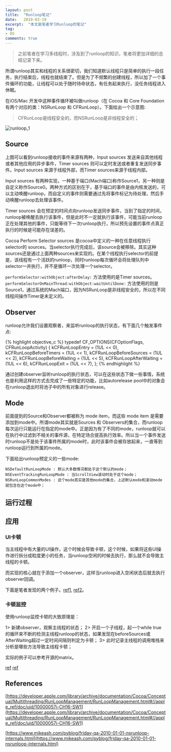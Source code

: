 ```yaml
---
layout: post
title:  "Runloop笔记"
date:   2019-03-19
excerpt:  "本文是笔者学习Runloop的笔记"
tag:
- OS
comments: true
---
```


> 之前笔者在学习多线程时，涉及到了runloop的知识，笔者将更加详细的总结记录下来。

所谓runloop其实和线程的关系很密切，我们知道默认线程只是简单的执行一段任务，执行结束后，线程也就结束了。但是为了不频繁的创建线程，所以加了一个事件循环的功能，让线程可以处于随时待命状态，有任务起来执行，没任务线程进入休眠。

在iOS/Mac 开发中这种事件循环被叫做runloop（在 Cocoa 和 Core Foundation 有两个对应的类：NSRunLoop 和 CFRunLoop）。下面给出一个示意图:

> CFRunLoop是线程安全的，而NSRunLoop是非线程安全的；

![runloop_1]({{site.url}}/assets/images/blog/runloop.jpg)

## Source

上图可以看到runloop接收的事件来源有两种，Input sources 发送来自其他线程或者其他应用的异步事件，Timer sources 则可以定时发送或者重复发送同步事件。Input sources 来源于线程外部，而Timer sources来源于线程内部。

Input sources 有两种实现，一种基于端口(Mach端口)称作Source1，另一种则是自定义称作Source0。两种方式的区别在于，基于端口的事件是由内核发送的，可以主动唤醒runloop，而自定义的事件则需要通过先将事件标记为待处理，然后手动唤醒runloop去处理该事件。

Timer sources 会在预定的时间点向runloop发送同步事件，当到了指定的时间，runloop被唤醒去执行该事件，但是此时不一定就执行该事件，可能当前runloop正在处理其他的事件，只能等待下一次runloop执行，所以预先设置的事件点真正执行的时候是可能存在误差的。

Cocoa Perform Selector sources 是cocoa中定义的一种在任意线程执行selector的 sources。当selector执行完成后，该source会被移除。其实这种sources还是通过上面两种sources来实现的。在某个线程执行selector的前提是，该线程有一个活跃的runloop，同时runloop每次循环会将处理队列中selector一并执行，并不是循环一次处理一个selector。

`performSelector:withObject:afterDelay:` 方法使用的是Timer sources。`performSelectorOnMainThread:withObject:waitUntilDone:` 方法使用的则是Source1，通过系统的Mach端口，因为NSRunLoop是非线程安全的，所以在不同线程间操作Timer是未定义的。

## Observer

runloop允许我们设置观察者，来监听runloop的执行状态，有下面几个触发事件点:

{% highlight objective_c %}
typedef CF_OPTIONS(CFOptionFlags, CFRunLoopActivity) {
    kCFRunLoopEntry = (1UL << 0),
    kCFRunLoopBeforeTimers = (1UL << 1),
    kCFRunLoopBeforeSources = (1UL << 2),
    kCFRunLoopBeforeWaiting = (1UL << 5),
    kCFRunLoopAfterWaiting = (1UL << 6),
    kCFRunLoopExit = (1UL << 7),
};
{% endhighlight %}

通过创建observer监听runloop的执行状态，可以在这些状态下做一些事情，系统也是利用这样的方式去完成了一些特定的功能，比如autorelease pool中的对象会在runloop退出时将池子中的所有对象进行release。

## Mode

前面提到的Source和Observer都被称为 mode item，而这些 mode item 是需要添加到mode中。所谓mode其实就是Sources 和 Observers的集合，而runloop每次运行只能运行在指定的mode中。正是因为有了不同的mode，runloop就可以在执行中过滤到不相关的事件源，在特定场合提高执行效率。所以当一个事件发送时runloop不是处于该事件所属的mode时，此时该事件会被存放起来，一直等到runloop运行到所属的mode。

下面给出runloop预定义的一些mode:

```
NSDefaultRunLoopMode : 默认大多数情况都处于这个默认的mode；
NSEventTrackingRunLoopMode : 当ScrollView滚动时处于这个mode；
NSRunLoopCommonModes : 这个mode其实是其他mode的集合，上述默认mode和滚动mode就包含在这个mode中；
```

## 运行过程

## 应用

### UI卡顿

当主线程中有大量的UI操作，这个时候会导致卡顿，这个时候，如果将这些UI操作进行拆分成粒度更小的任务，当runloop空闲的时候去执行，那么就不会导致主线程的卡顿。
 
而实现的核心就在于添加一个observer，这样当runloop进入空闲状态后就去执行observer回调。

下面是笔者发现的两个例子。[ref1](https://github.com/laizhenwei/SNRunLoop), [ref2](https://github.com/indulgeIn/YBTaskScheduler)。

### 卡顿监控

使用runloop监控卡顿的大致原理是：

1> 新建observer，观察主线程的状态；
2> 开启一个子线程，起一个while true的循环来不断的检测主线程runloop的状态，如果发现在beforeSources或AfterWaiting超过一定时间间隔则判定为卡顿；
3> 此时记录主线程的调用堆栈来分析是哪些方法导致主线程卡顿；

实际的例子可以参考开源的matrix。

[ref](https://mp.weixin.qq.com/s/mwigNxFTp2I4eqgERXAmNQ?scene=25#wechat_redirect)
[ref](https://github.com/Tencent/matrix/wiki/Matrix-for-iOS-macOS-%E5%8D%A1%E9%A1%BF%E7%9B%91%E6%8E%A7%E5%8E%9F%E7%90%86)

## References

[https://developer.apple.com/library/archive/documentation/Cocoa/Conceptual/Multithreading/RunLoopManagement/RunLoopManagement.html#//apple_ref/doc/uid/10000057i-CH16-SW1](https://developer.apple.com/library/archive/documentation/Cocoa/Conceptual/Multithreading/RunLoopManagement/RunLoopManagement.html#//apple_ref/doc/uid/10000057i-CH16-SW1)

[https://www.mikeash.com/pyblog/friday-qa-2010-01-01-nsrunloop-internals.html](https://www.mikeash.com/pyblog/friday-qa-2010-01-01-nsrunloop-internals.html)
